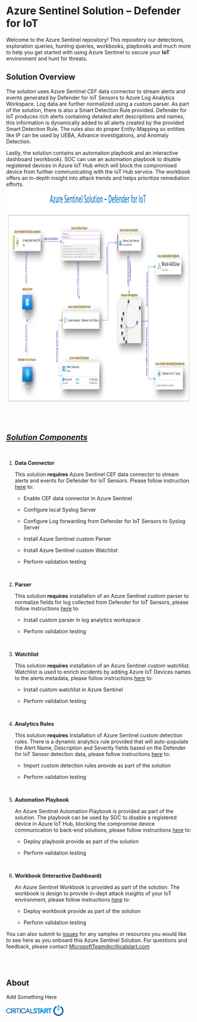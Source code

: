 # **Azure Sentinel Solution – Defender for IoT**

Welcome to the Azure Sentinel repository! This repository our
detections, exploration queries, hunting queries, workbooks, playbooks
and much more to help you get started with using Azure Sentinel to
secure your **IoT** environment and hunt for threats.

## **Solution Overview**

The solution uses Azure Sentinel CEF data connector to stream alerts and
events generated by Defender for IoT Sensors to Azure Log Analytics
Workspace. Log data are further normalized using a custom parser. As
part of the solution, there is also a Smart Detection Rule provided.
Defender for IoT produces rich alerts containing detailed alert
descriptions and names, this information is dynamically added to all
alerts created by the provided Smart Detection Rule. The rules also do
proper Entity-Mapping so entities like IP can be used by UEBA, Advance
investigations, and Anomaly Detection.

Lastly, the solution contains an automation playbook and an interactive
dashboard (workbook). SOC can use an automation playbook to disable
registered devices in Azure IoT Hub which will block the compromised
device from further communicating with the IoT Hub service. The workbook
offers an in-depth insight into attack trends and helps prioritize
remediation efforts.

<img src="./media/image1.png" style="width:10.48958in;height:5.95444in" />

</br></br>

## ***<u>Solution Components</u>***

</br>

1.  **Data Connector**

    This solution **requires** Azure Sentinel CEF data connector to stream
    alerts and events for Defender for IoT Sensors. Please follow
    instruction
    [here](https://github.com/CriticalStart-Microsoft-Services/Azure-Sentinel-Defender-for-IoT/tree/main/Data%20Connector)
    to:

    -   Enable CEF data connector in Azure Sentinel

    -   Configure local Syslog Server

    -   Configure Log forwarding from Defender for IoT Sensors to Syslog
    Server

    -   Install Azure Sentinel custom Parser

    -   Install Azure Sentinel custom Watchlist

    -   Perform validation testing

</br>

2.  **Parser**

    This solution **requires** installation of an Azure Sentinel custom
    parser to normalize fields for log collected from Defender for IoT
    Sensors, please follow instructions
    [here](https://github.com/CriticalStart-Microsoft-Services/Azure-Sentinel-Defender-for-IoT/tree/main/Parser)
    to:

    -   Install custom parser in log analytics workspace

    -   Perform validation testing

</br>

3.  **Watchlist**

    This solution **requires** installation of an Azure Sentinel custom
    watchlist. Watchlist is used to enrich incidents by adding Azure IoT
    Devices names to the alerts metadata, please follow instructions
    [here](https://github.com/CriticalStart-Microsoft-Services/Azure-Sentinel-Defender-for-IoT/tree/main/WatchList)
    to:

    -   Install custom watchlist in Azure Sentinel

    -   Perform validation testing

</br>

4.  **Analytics Rules**

    This solution **requires** installation of Azure Sentinel custom
    detection rules. There is a dynamic analytics rule provided that will
    auto-populate the Alert Name, Description and Severity fields based on
    the Defender for IoT Sensor detection data, please follow instructions
    [here](https://github.com/CriticalStart-Microsoft-Services/Azure-Sentinel-Defender-for-IoT/tree/main/Analytics%20Rules)
    to:

    -   Import custom detection rules provide as part of the solution

    -   Perform validation testing

</br>

5.  **Automation Playbook**

    An Azure Sentinel Automation Playbook is provided as part of the
    solution. The playbook can be used by SOC to disable a registered device
    in Azure IoT Hub, blocking the compromise device communication to
    back-end solutions, please follow instructions
    [here](https://github.com/CriticalStart-Microsoft-Services/Azure-Sentinel-Defender-for-IoT/tree/main/Playbook)
    to:

    -   Deploy playbook provide as part of the solution

    -   Perform validation testing

</br>

6.  **Workbook (Interactive Dashboard)**

    An Azure Sentinel Workbook is provided as part of the solution. The
    workbook is design to provide in-dept attack insights of your IoT
    environment, please follow instructions
    [here](https://github.com/CriticalStart-Microsoft-Services/Azure-Sentinel-Defender-for-IoT/tree/main/WorkBook)
    to:

    -   Deploy workbook provide as part of the solution

    -   Perform validation testing

You can also submit
to <u>i</u>[ssues](https://github.com/CriticalStart-Microsoft-Services/Azure-Sentinel---Defender-for-IoT/issues) for
any samples or resources you would like to see here as you onboard this
Azure Sentinel Solution. For questions and feedback, please
contact <MicrosoftTeam@criticalstart.com>

</br>

</br>

## **About**

Add Something Here

<img src="./media/image2.png" style="width:1.625in;height:0.30208in" />
